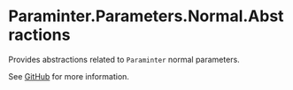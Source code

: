 # Paraminter.Parameters.Normal.Abstractions

Provides abstractions related to `Paraminter` normal parameters.

See [GitHub](https://github.com/Paraminter/Paraminter.Parameters.Normal) for more information.